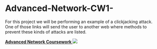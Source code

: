 # Advanced-Network-CW1-
For this project we will be performing an example of a clickjacking attack. One of those links will send the user to another web where methods to prevent these kinds of attacks are listed.

<b> <U> Advanced Network Coursework </U> </b>
![](images/schema.png)
